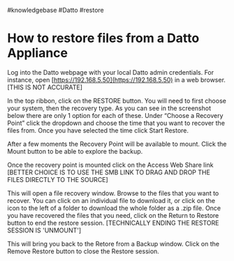 #knowledgebase  #Datto #restore

# How to restore files from a Datto Appliance

Log into the Datto webpage with your local Datto admin credentials. For instance, open [https://192.168.5.50](https://192.168.5.50) in a web browser. [THIS IS NOT ACCURATE]

In the top ribbon, click on the RESTORE button. You will need to first choose your system, then the recovery type. As you can see in the screenshot below there are only 1 option for each of these. Under “Choose a Recovery Point” click the dropdown and choose the time that you want to recover the files from. Once you have selected the time click Start Restore.

After a few moments the Recovery Point will be available to mount. Click the Mount button to be able to explore the backup.

Once the recovery point is mounted click on the Access Web Share link [BETTER CHOICE IS TO USE THE SMB LINK TO DRAG AND DROP THE FILES DIRECTLY TO THE SOURCE]

This will open a file recovery window. Browse to the files that you want to recover. You can click on an individual file to download it, or click on the icon to the left of a folder to download the whole folder as a .zip file. Once you have recovered the files that you need, click on the Return to Restore button to end the restore session. [TECHNICALLY ENDING THE RESTORE SESSION IS 'UNMOUNT']

This will bring you back to the Retore from a Backup window. Click on the Remove Restore button to close the Restore session.
